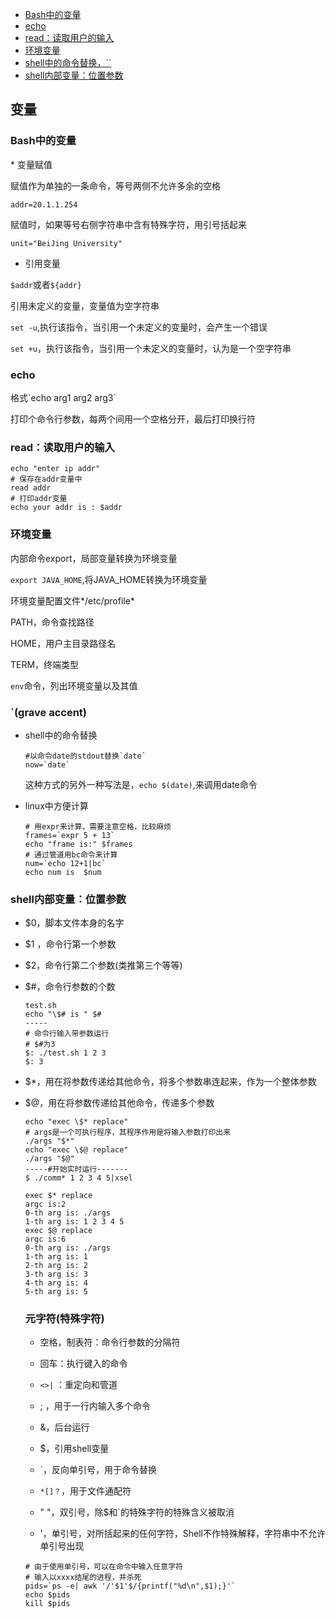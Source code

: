 * <a href="#id0">Bash中的变量</a>
* <a href="#id1">echo</a>
* <a href="#id2">read：读取用户的输入</a>
* <a href="#id3">环境变量</a>
* <a href="#id4">shell中的命令替换，``</a>
* <a href="#id5">shell内部变量：位置参数</a>
## 变量
<h3 id="id0">Bash中的变量</h3>
* 变量赋值

赋值作为单独的一条命令，等号两侧不允许多余的空格

`addr=20.1.1.254`

赋值时，如果等号右侧字符串中含有特殊字符，用引号括起来

`unit="BeiJing University"`

* 引用变量

`$addr`或者`${addr}`

引用未定义的变量，变量值为空字符串

`set -u`,执行该指令，当引用一个未定义的变量时，会产生一个错误

`set +u`，执行该指令，当引用一个未定义的变量时，认为是一个空字符串

<h3 id="id1">echo</h3>
格式`echo arg1 arg2 arg3`

打印个命令行参数，每两个间用一个空格分开，最后打印换行符

<h3 id="id2">read：读取用户的输入</h3>

```shell
echo "enter ip addr"
# 保存在addr变量中
read addr
# 打印addr变量
echo your addr is : $addr
```

<h3 id="id3">环境变量</h3>
内部命令export，局部变量转换为环境变量

`export JAVA_HOME`,将JAVA_HOME转换为环境变量

环境变量配置文件*/etc/profile*

PATH，命令查找路径

HOME，用户主目录路径名

TERM，终端类型

`env`命令，列出环境变量以及其值

<h3 id="id4">`(grave accent)</h3>

* shell中的命令替换

  ```shell
  #以命令date的stdout替换`date`
  now=`date`
  ```

  这种方式的另外一种写法是，`echo $(date)`,来调用date命令

* linux中方便计算

  ```shell
  # 用expr来计算，需要注意空格，比较麻烦
  frames=`expr 5 + 13`
  echo "frame is:" $frames
  # 通过管道用bc命令来计算
  num=`echo 12+1|bc`
  echo num is  $num
  ```

<h3 id="id5">shell内部变量：位置参数</h3>

* $0，脚本文件本身的名字

* $1 ，命令行第一个参数

* $2，命令行第二个参数(类推第三个等等)

* $#，命令行参数的个数

  ```shell
  test.sh
  echo "\$# is " $#
  -----
  # 命令行输入带参数运行
  # $#为3
  $: ./test.sh 1 2 3
  $: 3
  ```

* $*，用在将参数传递给其他命令，将多个参数串连起来，作为一个整体参数

* $@，用在将参数传递给其他命令，传递多个参数

  ```shell
  echo "exec \$* replace"
  # args是一个可执行程序，其程序作用是将输入参数打印出来
  ./args "$*"
  echo "exec \$@ replace"
  ./args "$@"
  -----#开始实时运行-------
  $ ./comm* 1 2 3 4 5|xsel
  
  exec $* replace
  argc is:2
  0-th arg is: ./args
  1-th arg is: 1 2 3 4 5
  exec $@ replace
  argc is:6
  0-th arg is: ./args
  1-th arg is: 1
  2-th arg is: 2
  3-th arg is: 3
  4-th arg is: 4
  5-th arg is: 5
  ```

  ### 元字符(特殊字符)

  * 空格，制表符：命令行参数的分隔符

  * 回车：执行键入的命令

  * `<>|`   ：重定向和管道
  
  * ; ，用于一行内输入多个命令
  
  * &，后台运行
  
  * $，引用shell变量
  
  * `，反向单引号，用于命令替换
  
  * `*[]？`，用于文件通配符
  
  * " "，双引号，除$和`的特殊字符的特殊含义被取消
  
  *  '，单引号，对所括起来的任何字符，Shell不作特殊解释，字符串中不允许单引号出现
  
    ```shell 
    # 由于使用单引号，可以在命令中输入任意字符
    # 输入以xxxx结尾的进程，并杀死
    pids=`ps -e| awk '/'$1'$/{printf("%d\n",$1);}'`
    echo $pids
    kill $pids
    ```
